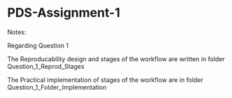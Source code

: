 # PDS-Assignment-1

Notes:

Regarding Question 1

The Reproducability design and stages of the workflow are written in folder Question_1_Reprod_Stages

The Practical implementation of stages of the workflow are in folder Question_1_Folder_Implementation
